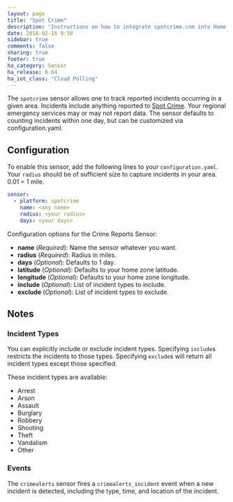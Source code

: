 ```yaml
---
layout: page
title: "Spot Crime"
description: "Instructions on how to integrate spotcrime.com into Home Assistant."
date: 2018-02-16 9:30
sidebar: true
comments: false
sharing: true
footer: true
ha_category: Sensor
ha_release: 0.64
ha_iot_class: "Cloud Polling"
---
```


The `spotcrime` sensor allows one to track reported incidents occurring in a given area. Incidents include anything reported to [Spot Crime](http://spotcrime.com). Your regional emergency services may or may not report data. The sensor defaults to counting incidents within one day, but can be customized via configuration.yaml.

## Configuration

To enable this sensor, add the following lines to your `configuration.yaml`. Your `radius` should be of sufficient size to capture incidents in your area. 0.01 = 1 mile.

```yaml
sensor:
  - platform: spotcrime
    name: <any name>
    radius: <your radius>
    days: <your days>
```

Configuration options for the Crime Reports Sensor:

- **name** (*Required*): Name the sensor whatever you want.
- **radius** (*Required*): Radius in miles.
- **days** (*Optional*): Defaults to 1 day.
- **latitude** (*Optional*): Defaults to your home zone latitude.
- **longitude** (*Optional*): Defaults to your home zone longitude.
- **include** (*Optional*): List of incident types to include.
- **exclude** (*Optional*): List of incident types to exclude.


## Notes

### Incident Types

You can explicitly include or exclude incident types. Specifying `include`s restricts the incidents to those types. Specifying `exclude`s will return all incident types except those specified.

These incident types are available:

- Arrest
- Arson
- Assault
- Burglary
- Robbery
- Shooting
- Theft
- Vandalism
- Other

### Events

The `crimealerts` sensor fires a `crimealerts_incident` event when a new incident is detected, including the type, time, and location of the incident.
